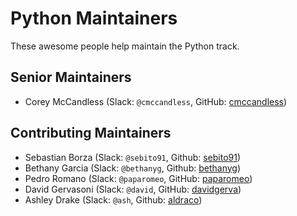 # Python Maintainers

These awesome people help maintain the Python track.

## Senior Maintainers

- Corey McCandless (Slack: `@cmccandless`, GitHub: [cmccandless](https://github.com/cmccandless))

## Contributing Maintainers

- Sebastian Borza (Slack: `@sebito91`, Github: [sebito91](https://github.com/sebito91))
- Bethany Garcia (Slack: `@bethanyg`, Github: [bethanyg](https://github.com/BethanyG))
- Pedro Romano (Slack: `@paparomeo`, GitHub: [paparomeo](https://github.com/paparomeo))
- David Gervasoni (Slack: `@david`, GitHub: [davidgerva](https://github.com/davidgerva))
- Ashley Drake (Slack: `@ash`, Github: [aldraco](https://github.com/aldraco))
